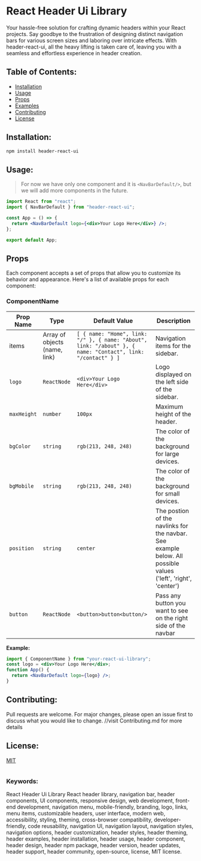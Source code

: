 # React Header Ui Library

Your hassle-free solution for crafting dynamic headers within your React projects. Say goodbye to the frustration of designing distinct navigation bars for various screen sizes and laboring over intricate effects. With header-react-ui, all the heavy lifting is taken care of, leaving you with a seamless and effortless experience in header creation.

## Table of Contents:

- [Installation](#installation)
- [Usage](#usage)
- [Props](#props)
- [Examples](#examples)
- [Contributing](#contributing)
- [License](#license)

## Installation:

```bash
npm install header-react-ui
```

## Usage:

> For now we have only one component and it is `<NavBarDefault/>`, but we will add more components in the future.

```jsx
import React from "react";
import { NavBarDefault } from "header-react-ui";

const App = () => {
  return <NavBarDefault logo={<div>Your Logo Here</div>} />;
};

export default App;
```

## Props

Each component accepts a set of props that allow you to customize its behavior and appearance. Here's a list of available props for each component:

### ComponentName

| Prop Name   | Type                          | Default Value                                                                                               | Description                                                                                                    |
| ----------- | ----------------------------- | ----------------------------------------------------------------------------------------------------------- | -------------------------------------------------------------------------------------------------------------- |
| items       | Array of objects (name, link) | `[ { name: "Home", link: "/" }, { name: "About", link: "/about" }, { name: "Contact", link: "/contact" } ]` | Navigation items for the sidebar.                                                                              |
| `logo`      | `ReactNode`                   | `<div>Your Logo Here</div>`                                                                                 | Logo displayed on the left side of the sidebar.                                                                |
| `maxHeight` | `number`                      | `100px`                                                                                                     | Maximum height of the header.                                                                                  |
| `bgColor`   | `string`                      | `rgb(213, 248, 248)`                                                                                        | The color of the background for large devices.                                                                 |
| `bgMobile`  | `string`                      | `rgb(213, 248, 248)`                                                                                        | The color of the background for small devices.                                                                 |
| `position`  | `string`                      | `center`                                                                                                    | The postion of the navlinks for the navbar. See example below. All possible values ('left', 'right', 'center') |
| `button`    | `ReactNode`                   | `<button>button<button/>`                                                                                   | Pass any button you want to see on the right side of the navbar                                                |

**Example:**

```jsx
import { ComponentName } from "your-react-ui-library";
const logo = <div>Your Logo Here</div>;
function App() {
  return <NavBarDefault logo={logo} />;
}
```

## Contributing:

Pull requests are welcome. For major changes, please open an issue first to discuss what you would like to change.
//visit Contributing.md for more details

## License:

[MIT](https://choosealicense.com/licenses/mit/)

```

```

### Keywords:

React Header Ui Library React header library, navigation bar, header components, UI components, responsive design, web development, front-end development, navigation menu, mobile-friendly, branding, logo, links, menu items, customizable headers, user interface, modern web, accessibility, styling, theming, cross-browser compatibility, developer-friendly, code reusability, navigation UI, navigation layout, navigation styles, navigation options, header customization, header styles, header theming, header examples, header installation, header usage, header component, header design, header npm package, header version, header updates, header support, header community, open-source, license, MIT license.
